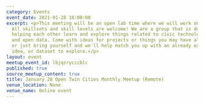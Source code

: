 ```yaml
---
category: Events
event_date: 2021-01-28 18:00:00
excerpt: <p>This meeting will be an open lab time where we will work on projects.
  All skillsets and skill levels are welcome! We are a group that is dedicated to
  helping each other learn and explore things related to civic technology, open government,
  and open data. Come with ideas for projects or things you may have already started,
  or just bring yourself and we'll help match you up with an already existing project,
  idea, or dataset to explore.</p>
layout: event
meetup_event_id: lbjqzrycccblc
published: true
source_meetup_content: true
title: January 28 Open Twin Cities Monthly Meetup (Remote)
venue_location: None
venue_name: Online event
---
```

